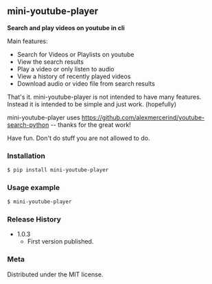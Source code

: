 ## mini-youtube-player

**Search and play videos on youtube in cli**

Main features:
*  Search for Videos or Playlists on youtube
*  View the search results
*  Play a video or only listen to audio
*  View a history of recently played videos
*  Download audio or video file from search results

That's it. mini-youtube-player is not intended to have many features.  
Instead it is intended to be simple and just work. (hopefully)

mini-youtube-player uses https://github.com/alexmercerind/youtube-search-python -- thanks for the great work!

Have fun.
Don't do stuff you are not allowed to do.

### Installation

```sh
$ pip install mini-youtube-player
```

### Usage example

```sh
$ mini-youtube-player
```

### Release History

* 1.0.3
    * First version published.

### Meta

Distributed under the MIT license.
